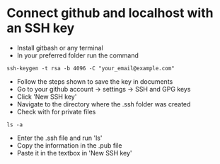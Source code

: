 # Connect github and localhost with an SSH key

* Install gitbash or any terminal
* In your preferred folder run the command 
```
ssh-keygen -t rsa -b 4096 -C "your_email@example.com"
```
* Follow the steps shown to save the key in documents
* Go to your github account -> settings -> SSH and GPG keys
* Click 'New SSH key'
* Navigate to the directory where the .ssh folder was created
* Check with for private files
```
ls -a
```
* Enter the .ssh file and run 'ls'
* Copy the information in the .pub file
* Paste it in the textbox in 'New SSH key'
